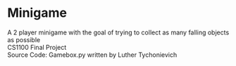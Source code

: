 # Minigame
A 2 player minigame with the goal of trying to collect as many falling objects as possible <br>
CS1100 Final Project <br>
Source Code: Gamebox.py written by Luther Tychonievich
